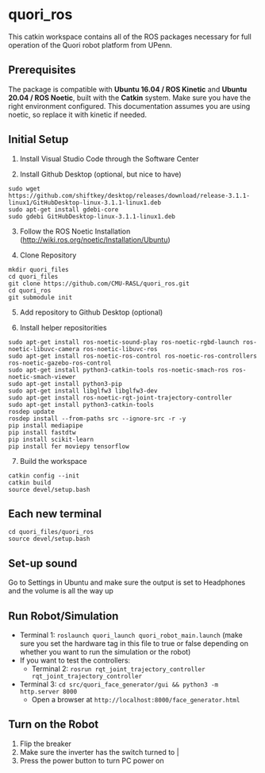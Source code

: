 # quori_ros

This catkin workspace contains all of the ROS packages necessary for full operation of the Quori robot platform from UPenn.

## Prerequisites

The package is compatible with **Ubuntu 16.04 / ROS Kinetic** and **Ubuntu 20.04 / ROS Noetic**, built with the **Catkin** system. Make sure you have the right environment configured. This documentation assumes you are using noetic, so replace it with kinetic if needed.

## Initial Setup

1. Install Visual Studio Code through the Software Center

2. Install Github Desktop (optional, but nice to have)
```
sudo wget https://github.com/shiftkey/desktop/releases/download/release-3.1.1-linux1/GitHubDesktop-linux-3.1.1-linux1.deb
sudo apt-get install gdebi-core 
sudo gdebi GitHubDesktop-linux-3.1.1-linux1.deb
```

3. Follow the ROS Noetic Installation (http://wiki.ros.org/noetic/Installation/Ubuntu)

4. Clone Repository
```
mkdir quori_files
cd quori_files
git clone https://github.com/CMU-RASL/quori_ros.git
cd quori_ros
git submodule init
```

5. Add repository to Github Desktop (optional)

6. Install helper repositorities
```
sudo apt-get install ros-noetic-sound-play ros-noetic-rgbd-launch ros-noetic-libuvc-camera ros-noetic-libuvc-ros
sudo apt-get install ros-noetic-ros-control ros-noetic-ros-controllers ros-noetic-gazebo-ros-control
sudo apt-get install python3-catkin-tools ros-noetic-smach-ros ros-noetic-smach-viewer
sudo apt-get install python3-pip
sudo apt-get install libglfw3 libglfw3-dev
sudo apt-get install ros-noetic-rqt-joint-trajectory-controller
sudo apt-get install python3-catkin-tools
rosdep update
rosdep install --from-paths src --ignore-src -r -y
pip install mediapipe
pip install fastdtw
pip install scikit-learn
pip install fer moviepy tensorflow

```

7. Build the workspace
```
catkin config --init
catkin build
source devel/setup.bash
```

## Each new terminal
```
cd quori_files/quori_ros
source devel/setup.bash
```

## Set-up sound
Go to Settings in Ubuntu and make sure the output is set to Headphones and the volume is all the way up

## Run Robot/Simulation

- Terminal 1: `roslaunch quori_launch quori_robot_main.launch` (make sure you set the hardware tag in this file to true or false depending on whether you want to run the simulation or the robot)
- If you want to test the controllers:
    - Terminal 2: `rosrun rqt_joint_trajectory_controller rqt_joint_trajectory_controller`
- Terminal 3: `cd src/quori_face_generator/gui && python3 -m http.server 8000` 
    - Open a browser at `http://localhost:8000/face_generator.html`

## Turn on the Robot

1. Flip the breaker
2. Make sure the inverter has the switch turned to |
3. Press the power button to turn PC power on




